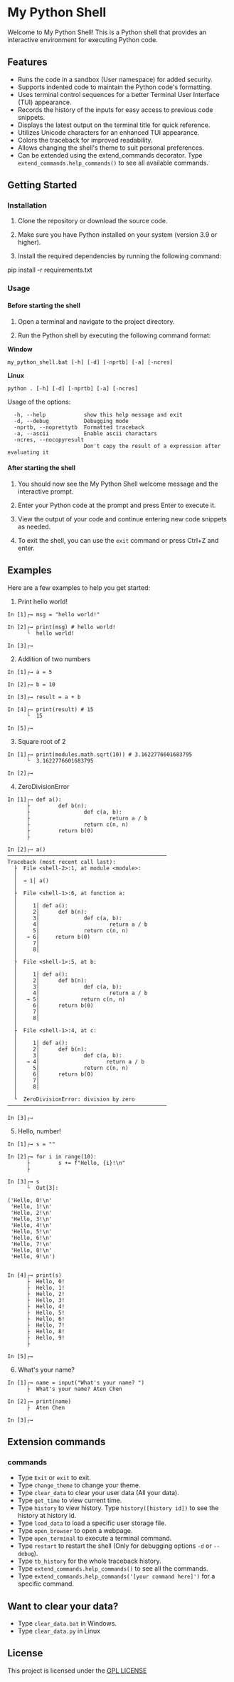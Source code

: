 # My Python Shell

Welcome to My Python Shell! This is a Python shell that provides an interactive environment for executing Python code.

## Features

- Runs the code in a sandbox (User namespace) for added security.
- Supports indented code to maintain the Python code's formatting.
- Uses terminal control sequences for a better Terminal User Interface (TUI) appearance.
- Records the history of the inputs for easy access to previous code snippets.
- Displays the latest output on the terminal title for quick reference.
- Utilizes Unicode characters for an enhanced TUI appearance.
- Colors the traceback for improved readability.
- Allows changing the shell's theme to suit personal preferences.
- Can be extended using the extend_commands decorator. Type `extend_commands.help_commands()` to see all available commands.

## Getting Started

### Installation

1. Clone the repository or download the source code.

2. Make sure you have Python installed on your system (version 3.9 or higher).

3. Install the required dependencies by running the following command:

pip install -r requirements.txt


### Usage

#### Before starting the shell
1. Open a terminal and navigate to the project directory.

2. Run the Python shell by executing the following command format:

**Window**

```
my_python_shell.bat [-h] [-d] [-nprtb] [-a] [-ncres]
```

**Linux**
```
python . [-h] [-d] [-nprtb] [-a] [-ncres]
```

Usage of the options:
```
  -h, --help            show this help message and exit
  -d, --debug           Debugging mode
  -nprtb, --noprettytb  Formatted traceback
  -a, --ascii           Enable ascii charactars
  -ncres, --nocopyresult
                        Don't copy the result of a expression after evaluating it
```
#### After starting the shell
1. You should now see the My Python Shell welcome message and the interactive prompt.

2. Enter your Python code at the prompt and press Enter to execute it.

3. View the output of your code and continue entering new code snippets as needed.

4. To exit the shell, you can use the `exit` command or press Ctrl+Z and enter.

## Examples

Here are a few examples to help you get started:

1. Print hello world!
```
In [1]╭→ msg = "hello world!"

In [2]╭→ print(msg) # hello world!
      ╰  hello world!

In [3]╭→
```

2. Addition of two numbers
```
In [1]╭→ a = 5

In [2]╭→ b = 10

In [3]╭→ result = a + b

In [4]╭→ print(result) # 15
      ╰  15

In [5]╭→
```

3. Square root of 2
```
In [1]╭→ print(modules.math.sqrt(10)) # 3.1622776601683795
      ╰  3.1622776601683795

In [2]╭→
```
4. ZeroDivisionError
```
In [1]╭→ def a():
      ├         def b(n):
      ├                 def c(a, b):
      ├                         return a / b
      ├                 return c(n, n)
      ├         return b(0)
      ├

In [2]╭→ a()
──────────────────────────────────────────────────
Traceback (most recent call last):
  ├  File <shell-2>:1, at module <module>:
  │
  │  → 1│ a()
  │
  ├  File <shell-1>:6, at function a:
  │
  │     1│ def a():
  │     2│      def b(n):
  │     3│              def c(a, b):
  │     4│                      return a / b
  │     5│              return c(n, n)
  │   → 6│     return b(0)
  │     7│
  │     8│
  │
  ├  File <shell-1>:5, at b:
  │
  │     1│ def a():
  │     2│      def b(n):
  │     3│              def c(a, b):
  │     4│                      return a / b
  │   → 5│             return c(n, n)
  │     6│      return b(0)
  │     7│
  │     8│
  │
  ├  File <shell-1>:4, at c:
  │
  │     1│ def a():
  │     2│      def b(n):
  │     3│              def c(a, b):
  │   → 4│                     return a / b
  │     5│              return c(n, n)
  │     6│      return b(0)
  │     7│
  │     8│
  │
  └  ZeroDivisionError: division by zero
──────────────────────────────────────────────────

In [3]╭→
```
5. Hello, number!
```
In [1]╭→ s = ""

In [2]╭→ for i in range(10):
      ├         s += f"Hello, {i}!\n"
      ├

In [3]╭→ s
      ╰  Out[3]:

('Hello, 0!\n'
 'Hello, 1!\n'
 'Hello, 2!\n'
 'Hello, 3!\n'
 'Hello, 4!\n'
 'Hello, 5!\n'
 'Hello, 6!\n'
 'Hello, 7!\n'
 'Hello, 8!\n'
 'Hello, 9!\n')


In [4]╭→ print(s)
      ├  Hello, 0!
      ├  Hello, 1!
      ├  Hello, 2!
      ├  Hello, 3!
      ├  Hello, 4!
      ├  Hello, 5!
      ├  Hello, 6!
      ├  Hello, 7!
      ├  Hello, 8!
      ├  Hello, 9!
      ├

In [5]╭→
```
6. What's your name?
```
In [1]╭→ name = input("What's your name? ")
      ├  What's your name? Aten Chen

In [2]╭→ print(name)
      ├  Aten Chen

In [3]╭→
```

## Extension commands
 ### commands
  - Type `Exit` or `exit` to exit.
  - Type `change_theme` to change your theme.
  - Type `clear_data` to clear your user data (All your data).
  - Type `get_time` to view current time.
  - Type `history` to view history. Type `history([history id])` to see the history at history id.
  - Type `load_data` to load a specific user storage file.
  - Type `open_browser` to open a webpage.
  - Type `open_terminal` to execute a terminal command.
  - Type `restart` to restart the shell (Only for debugging options `-d` or `--debug`).
  - Type `tb_history` for the whole traceback history.
 - Type `extend_commands.help_commands()` to see all the commands.
 - Type `extend_commands.help_commands('[your command here]')` for a specific command.

## Want to clear your data?
 - Type `clear_data.bat` in Windows.
 - Type `clear_data.py` in Linux

## License

This project is licensed under the [GPL LICENSE](https://github.com/AtengChen/my_python_shell/edit/main/LICENSE "GPL LICENSE")
